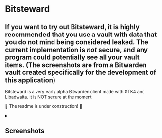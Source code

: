# Bitsteward
## If you want to try out Bitsteward, it is highly recommended that you use a vault with data that you do not mind being considered leaked. The current implementation is *not* secure, and any program could potentially see all your vault items. (The screenshots are from a Bitwarden vault created specifically for the development of this application)

Bitsteward is a very early alpha Bitwarden client made with GTK4 and Libadwaita. It is NOT secure at the moment

🚧 The readme is under construction! 🚧

<details>
    <summary><h2>Screenshots</h2></summary>
    
![Alt text](/screenshots/full-light-1.png?raw=true "App with two columns in light theme")
![Alt text](/screenshots/full-dark-1.png?raw=true "App with two columns in dark theme")
![Alt text](/screenshots/mobile-light-1.png?raw=true "App with one column (mobile view) in dark theme")
</details>
